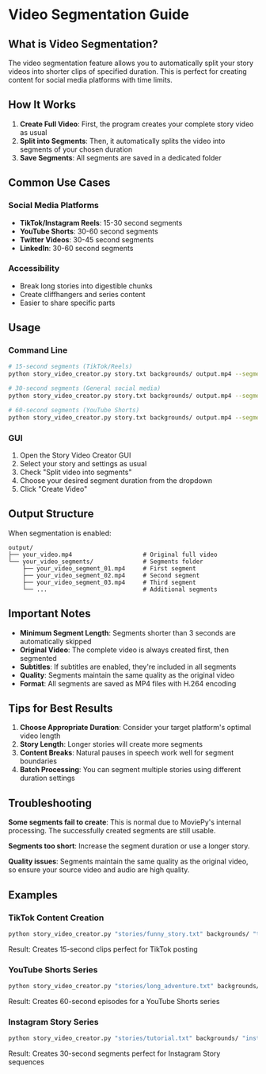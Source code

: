 # Video Segmentation Guide

## What is Video Segmentation?

The video segmentation feature allows you to automatically split your story videos into shorter clips of specified duration. This is perfect for creating content for social media platforms with time limits.

## How It Works

1. **Create Full Video**: First, the program creates your complete story video as usual
2. **Split into Segments**: Then, it automatically splits the video into segments of your chosen duration
3. **Save Segments**: All segments are saved in a dedicated folder

## Common Use Cases

### Social Media Platforms
- **TikTok/Instagram Reels**: 15-30 second segments
- **YouTube Shorts**: 30-60 second segments
- **Twitter Videos**: 30-45 second segments
- **LinkedIn**: 30-60 second segments

### Accessibility
- Break long stories into digestible chunks
- Create cliffhangers and series content
- Easier to share specific parts

## Usage

### Command Line
```bash
# 15-second segments (TikTok/Reels)
python story_video_creator.py story.txt backgrounds/ output.mp4 --segment-duration 15

# 30-second segments (General social media)
python story_video_creator.py story.txt backgrounds/ output.mp4 --segment-duration 30

# 60-second segments (YouTube Shorts)
python story_video_creator.py story.txt backgrounds/ output.mp4 --segment-duration 60
```

### GUI
1. Open the Story Video Creator GUI
2. Select your story and settings as usual
3. Check "Split video into segments"
4. Choose your desired segment duration from the dropdown
5. Click "Create Video"

## Output Structure

When segmentation is enabled:
```
output/
├── your_video.mp4                    # Original full video
└── your_video_segments/              # Segments folder
    ├── your_video_segment_01.mp4     # First segment
    ├── your_video_segment_02.mp4     # Second segment
    ├── your_video_segment_03.mp4     # Third segment
    └── ...                           # Additional segments
```

## Important Notes

- **Minimum Segment Length**: Segments shorter than 3 seconds are automatically skipped
- **Original Video**: The complete video is always created first, then segmented
- **Subtitles**: If subtitles are enabled, they're included in all segments
- **Quality**: Segments maintain the same quality as the original video
- **Format**: All segments are saved as MP4 files with H.264 encoding

## Tips for Best Results

1. **Choose Appropriate Duration**: Consider your target platform's optimal video length
2. **Story Length**: Longer stories will create more segments
3. **Content Breaks**: Natural pauses in speech work well for segment boundaries
4. **Batch Processing**: You can segment multiple stories using different duration settings

## Troubleshooting

**Some segments fail to create**: This is normal due to MoviePy's internal processing. The successfully created segments are still usable.

**Segments too short**: Increase the segment duration or use a longer story.

**Quality issues**: Segments maintain the same quality as the original video, so ensure your source video and audio are high quality.

## Examples

### TikTok Content Creation
```bash
python story_video_creator.py "stories/funny_story.txt" backgrounds/ "tiktok_content.mp4" --segment-duration 15
```
Result: Creates 15-second clips perfect for TikTok posting

### YouTube Shorts Series
```bash
python story_video_creator.py "stories/long_adventure.txt" backgrounds/ "youtube_shorts.mp4" --segment-duration 60
```
Result: Creates 60-second episodes for a YouTube Shorts series

### Instagram Story Series
```bash
python story_video_creator.py "stories/tutorial.txt" backgrounds/ "insta_story.mp4" --segment-duration 30
```
Result: Creates 30-second segments perfect for Instagram Story sequences
